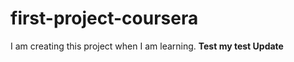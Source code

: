 # first-project-coursera
I am creating this project when I am learning.
<b>
Test
my test
<b>
Update 

